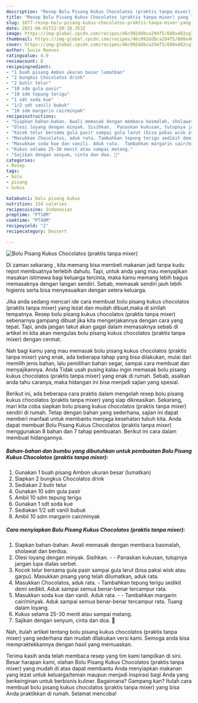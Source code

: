 ```yaml
---
description: "Resep Bolu Pisang Kukus Chocolatos (praktis tanpa mixer) yang lezat Untuk Jualan"
title: "Resep Bolu Pisang Kukus Chocolatos (praktis tanpa mixer) yang lezat Untuk Jualan"
slug: 1077-resep-bolu-pisang-kukus-chocolatos-praktis-tanpa-mixer-yang-lezat-untuk-jualan
date: 2021-06-01T22:50:10.353Z
image: https://img-global.cpcdn.com/recipes/46c992ddbca294f5/680x482cq70/bolu-pisang-kukus-chocolatos-praktis-tanpa-mixer-foto-resep-utama.jpg
thumbnail: https://img-global.cpcdn.com/recipes/46c992ddbca294f5/680x482cq70/bolu-pisang-kukus-chocolatos-praktis-tanpa-mixer-foto-resep-utama.jpg
cover: https://img-global.cpcdn.com/recipes/46c992ddbca294f5/680x482cq70/bolu-pisang-kukus-chocolatos-praktis-tanpa-mixer-foto-resep-utama.jpg
author: Susie Reeves
ratingvalue: 4.9
reviewcount: 8
recipeingredient:
- "1 buah pisang Ambon ukuran besar lumatkan"
- "2 bungkus Chocolatos drink"
- "2 butir telur"
- "10 sdm gula pasir"
- "10 sdm tepung terigu"
- "1 sdt soda kue"
- "1/2 sdt vanili bubuk"
- "10 sdm margarin cairminyak"
recipeinstructions:
- "Siapkan bahan-bahan. Awali memasak dengan membaca basmalah, sholawat dan berdoa."
- "Olesi loyang dengan minyak. Sisihkan.  Panaskan kukusan, tutupnya jangan lupa dialas serbet."
- "Kocok telur bersama gula pasir sampai gula larut (bisa pakai wisk atau garpu). Masukkan pisang yang telah dilumatkan, aduk rata."
- "Masukkan Chocolatos, aduk rata. Tambahkan tepung terigu sedikit demi sedikit. Aduk sampai semua benar-benar tercampur rata."
- "Masukkan soda kue dan vanili. Aduk rata.  Tambahkan margarin cair/minyak. Aduk sampai semua benar-benar tercampur rata. Tuang dalam loyang."
- "Kukus selama 25-30 menit atau sampai matang."
- "Sajikan dengan senyum, cinta dan doa. 🖤"
categories:
- Resep
tags:
- bolu
- pisang
- kukus

katakunci: bolu pisang kukus 
nutrition: 154 calories
recipecuisine: Indonesian
preptime: "PT10M"
cooktime: "PT40M"
recipeyield: "2"
recipecategory: Dessert

---
```



![Bolu Pisang Kukus Chocolatos (praktis tanpa mixer)](https://img-global.cpcdn.com/recipes/46c992ddbca294f5/680x482cq70/bolu-pisang-kukus-chocolatos-praktis-tanpa-mixer-foto-resep-utama.jpg)

Di zaman  sekarang , kita memang bisa membeli makanan jadi tanpa kudu repot membuatnya terlebih dahulu. Tapi, untuk anda yang mau menyajikan masakan istimewa bagi keluarga tercinta, maka kamu memang lebih bagus memasaknya dengan tangan sendiri. Sebab, memasak sendiri jauh lebih higienis serta bisa menyesuaikan dengan selera keluarga.

Jika anda sedang mencari ide cara membuat bolu pisang kukus chocolatos (praktis tanpa mixer) yang lezat dan mudah dibuat,maka di sinilah tempatnya. Resep bolu pisang kukus chocolatos (praktis tanpa mixer)  sebenarnya gampang dibuat jika kita mengerjakannya dengan cara yang tepat. Tapi, anda jangan takut akan gagal dalam memasaknya 
sebab di artikel ini kita akan mengulas bolu pisang kukus chocolatos (praktis tanpa mixer) dengan cermat.  



Nah bagi kamu yang mau memasak bolu pisang kukus chocolatos (praktis tanpa mixer) yang enak, ada beberapa tahap yang bisa dilakukan, mulai dari memilih jenis bahan, lalu pemilihan bahan segar, sampai cara membuat dan menyajikannya. Anda Tidak usah pusing kalau ingin memasak bolu pisang kukus chocolatos (praktis tanpa mixer) yang enak di rumah. Sebab, asalkan anda  tahu caranya, maka hidangan ini bisa menjadi sajian yang spesial.

Berikut ini, ada beberapa cara praktis  dalam mengolah resep bolu pisang kukus chocolatos (praktis tanpa mixer) yang siap dikreasikan. Sekarang, mari kita coba siapkan bolu pisang kukus chocolatos (praktis tanpa mixer) sendiri di rumah. Tetap dengan bahan yang sederhana, sajian ini dapat memberi manfaat untuk membantu menjaga kesehatan tubuh kita. Anda dapat membuat Bolu Pisang Kukus Chocolatos (praktis tanpa mixer) menggunakan 8 bahan dan 7 tahap pembuatan. Berikut ini cara dalam membuat hidangannya.

<!--inarticleads1-->

##### Bahan-bahan dan bumbu yang dibutuhkan untuk pembuatan Bolu Pisang Kukus Chocolatos (praktis tanpa mixer):

1. Gunakan 1 buah pisang Ambon ukuran besar (lumatkan)
1. Siapkan 2 bungkus Chocolatos drink
1. Sediakan 2 butir telur
1. Gunakan 10 sdm gula pasir
1. Ambil 10 sdm tepung terigu
1. Gunakan 1 sdt soda kue
1. Sediakan 1/2 sdt vanili bubuk
1. Ambil 10 sdm margarin cair/minyak




<!--inarticleads2-->

##### Cara menyiapkan Bolu Pisang Kukus Chocolatos (praktis tanpa mixer):

1. Siapkan bahan-bahan. Awali memasak dengan membaca basmalah, sholawat dan berdoa.
1. Olesi loyang dengan minyak. Sisihkan. -  - Panaskan kukusan, tutupnya jangan lupa dialas serbet.
1. Kocok telur bersama gula pasir sampai gula larut (bisa pakai wisk atau garpu). Masukkan pisang yang telah dilumatkan, aduk rata.
1. Masukkan Chocolatos, aduk rata. - Tambahkan tepung terigu sedikit demi sedikit. Aduk sampai semua benar-benar tercampur rata.
1. Masukkan soda kue dan vanili. Aduk rata. -  - Tambahkan margarin cair/minyak. Aduk sampai semua benar-benar tercampur rata. Tuang dalam loyang.
1. Kukus selama 25-30 menit atau sampai matang.
1. Sajikan dengan senyum, cinta dan doa. 🖤




Nah, itulah artikel tentang  bolu pisang kukus chocolatos (praktis tanpa mixer)  yang sederhana dan mudah dilakukan versi kami. Semoga anda bisa mempraktekkannya dengan hasil yang memuaskan. 

Terima kasih anda telah membaca resep yang tim kami tampilkan di sini. Besar harapan kami, olahan  Bolu Pisang Kukus Chocolatos (praktis tanpa mixer) yang mudah di atas dapat membantu Anda menyiapkan makanan yang lezat untuk keluarga/teman maupun menjadi inspirasi bagi Anda yang berkeinginan untuk berbisnis kuliner. Bagaimana? Gampang kan? Itulah cara membuat bolu pisang kukus chocolatos (praktis tanpa mixer) yang bisa Anda praktikkan di rumah. Selamat mencoba!

